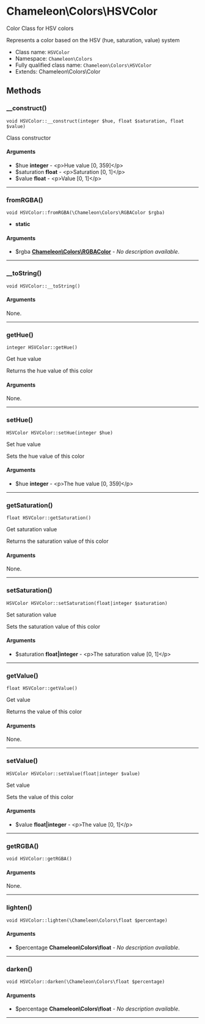 # Chameleon\Colors\HSVColor
Color Class for HSV colors

Represents a color based on the HSV (hue, saturation, value) system

* Class name: `HSVColor`
* Namespace: `Chameleon\Colors`
* Fully qualified class name: `Chameleon\Colors\HSVColor`
* Extends: Chameleon\Colors\Color

## Methods
### __construct()
    void HSVColor::__construct(integer $hue, float $saturation, float $value)

Class constructor


#### Arguments
* $hue **integer** - &lt;p&gt;Hue value [0, 359]&lt;/p&gt;
* $saturation **float** - &lt;p&gt;Saturation [0, 1]&lt;/p&gt;
* $value **float** - &lt;p&gt;Value [0, 1]&lt;/p&gt;

---
### fromRGBA()
    void HSVColor::fromRGBA(\Chameleon\Colors\RGBAColor $rgba)




* **static**
#### Arguments
* $rgba **[Chameleon\Colors\RGBAColor](Colors/RGBAColor)** - *No description available*.

---
### __toString()
    void HSVColor::__toString()




#### Arguments
None.

---
### getHue()
    integer HSVColor::getHue()

Get hue value

Returns the hue value of this color
#### Arguments
None.

---
### setHue()
    HSVColor HSVColor::setHue(integer $hue)

Set hue value

Sets the hue value of this color
#### Arguments
* $hue **integer** - &lt;p&gt;The hue value [0, 359]&lt;/p&gt;

---
### getSaturation()
    float HSVColor::getSaturation()

Get saturation value

Returns the saturation value of this color
#### Arguments
None.

---
### setSaturation()
    HSVColor HSVColor::setSaturation(float|integer $saturation)

Set saturation value

Sets the saturation value of this color
#### Arguments
* $saturation **float|integer** - &lt;p&gt;The saturation value [0, 1]&lt;/p&gt;

---
### getValue()
    float HSVColor::getValue()

Get value

Returns the value of this color
#### Arguments
None.

---
### setValue()
    HSVColor HSVColor::setValue(float|integer $value)

Set value

Sets the value of this color
#### Arguments
* $value **float|integer** - &lt;p&gt;The value [0, 1]&lt;/p&gt;

---
### getRGBA()
    void HSVColor::getRGBA()




#### Arguments
None.

---
### lighten()
    void HSVColor::lighten(\Chameleon\Colors\float $percentage)




#### Arguments
* $percentage **Chameleon\Colors\float** - *No description available*.

---
### darken()
    void HSVColor::darken(\Chameleon\Colors\float $percentage)




#### Arguments
* $percentage **Chameleon\Colors\float** - *No description available*.

---
